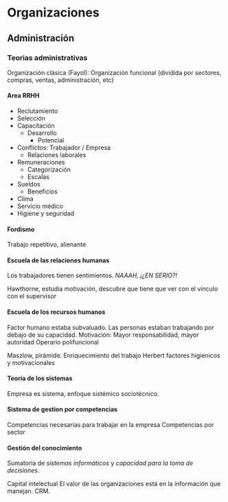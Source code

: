 # Organizaciones
## Administración
### Teorias administrativas

Organización clásica (Fayol): Organización funcional (dividida por sectores, compras, ventas, administración, etc)

#### Area RRHH 

* Reclutamiento
* Selección
* Capacitación
  * Desarrollo
    * Potencial
* Conflictos: Trabajador / Empresa
  * Relaciones laborales
* Remuneraciones
  * Categorización
  * Escalas
* Sueldos
  * Beneficios
* Clima
* Servicio médico
* Higiene y seguridad
 
#### Fordismo

Trabajo repetitivo, alienante

#### Escuela de las relaciones humanas

Los trabajadores tienen sentimientos. *NAAAH, ¡¿EN SERIO?!*

Hawthorne, estudia motivación, descubre que tiene que ver con el vínculo con el supervisor

#### Escuela de los recursos humanos

Factor humano estaba subvaluado. Las personas estaban trabajando por debajo de su capacidad.
Motivación: Mayor responsabilidad, mayor autoridad 
Operario polifuncional

Maszlow, pirámide.
Enriquecimiento del trabajo
Herbert factores higienicos y motivacionales

#### Teoría de los sistemas

Empresa es sistema, enfoque sistémico sociotécnico.

#### Sistema de gestion por competencias

Competencias necesarias para trabajar en la empresa
Competencias por sector

#### Gestión del conocimiento

Sumatoria de *sistemas informáticos* y *capacidad para la toma de decisiones*.

Capital intelectual
El valor de las organizaciones está en la información que manejan.
CRM.
